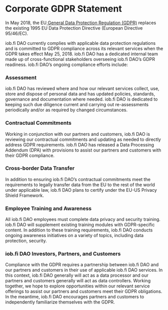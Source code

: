 # Corporate GDPR Statement

In May 2018, the EU[ General Data Protection Regulation \(GDPR\)](https://eur-lex.europa.eu/legal-content/EN/TXT/PDF/?uri=CELEX:32016R0679) replaces the existing 1995 EU Data Protection Directive \(European Directive 95/46/EC\).

iob.fi DAO currently complies with applicable data protection regulations and is committed to GDPR compliance across its relevant services when the GDPR takes effect May 25, 2018. iob.fi DAO has a dedicated internal team made up of cross-functional stakeholders overseeing iob.fi DAO’s GDPR readiness. iob.fi DAO’s ongoing compliance efforts include:

### **Assessment**

iob.fi DAO has reviewed where and how our relevant services collect, use, store and dispose of personal data and has updated policies, standards, governance and documentation where needed. iob.fi DAO is dedicated to keeping such due diligence current and carrying out re-assessments periodically and/or as required by changed circumstances.

### **Contractual Commitments**

Working in conjunction with our partners and customers, iob.fi DAO is reviewing our contractual commitments and updating as needed to directly address GDPR requirements. iob.fi DAO has released a Data Processing Addendum \(DPA\) with provisions to assist our partners and customers with their GDPR compliance.

### **Cross-border Data Transfer**

In addition to ensuring iob.fi DAO’s contractual commitments meet the requirements to legally transfer data from the EU to the rest of the world under applicable law, iob.fi DAO plans to certify under the EU-US Privacy Shield Framework.

### **Employee Training and Awareness**

All iob.fi DAO employees must complete data privacy and security training. iob.fi DAO will supplement existing training modules with GDPR-specific content. In addition to these training requirements, iob.fi DAO conducts ongoing awareness initiatives on a variety of topics, including data protection, security.

### **iob.fi DAO Investors, Partners, and Customers**

Compliance with the GDPR requires a partnership between iob.fi DAO and our partners and customers in their use of applicable iob.fi DAO services. In this context, iob.fi DAO generally will act as a data processor and our partners and customers generally will act as data controllers. Working together, we hope to explore opportunities within our relevant service offerings to assist our partners and customers meet their GDPR obligations. In the meantime, iob.fi DAO encourages partners and customers to independently familiarize themselves with the GDPR.  


